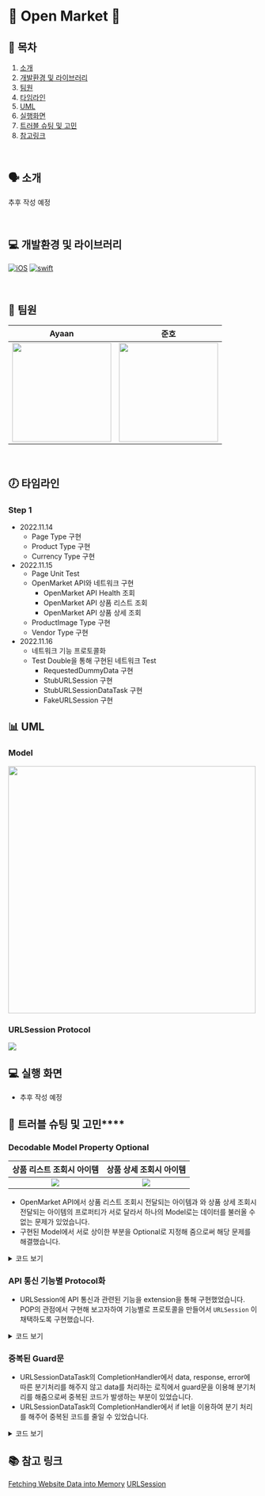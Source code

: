 # 🏪 Open Market 🏪

## 📜 목차
1. [소개](#-소개)
2. [개발환경 및 라이브러리](#-개발환경-및-라이브러리)
3. [팀원](#-팀원)
4. [타임라인](#-타임라인)
5. [UML](#-UML)
6. [실행화면](#-실행-화면)
7. [트러블 슈팅 및 고민](#-트러블-슈팅-및-고민)
8. [참고링크](#-참고-링크)

<br>

## 🗣 소개

추후 작성 예정

<br>

## 💻 개발환경 및 라이브러리
[![iOS](https://img.shields.io/badge/iOS_Deployment_Target-13.2-blue)]()
[![swift](https://img.shields.io/badge/Xcode_Compatible-9.3-orange)]()

<br>

## 🧑 팀원
|Ayaan|준호|
|:---:|:---:|
|<img src= "https://i.imgur.com/Unq1bdd.png" width ="200"/>|<img src = "https://camo.githubusercontent.com/a482a55a5f5456520d73f6c2debdd13375430060d5d1613ca0c733853dedacc0/68747470733a2f2f692e696d6775722e636f6d2f436558554f49642e706e67" width=200 height=200>|

<br>

## 🕖 타임라인

### Step 1

- 2022.11.14
    - Page Type 구현
    - Product Type 구현
    - Currency Type 구현
- 2022.11.15
    - Page Unit Test
    - OpenMarket API와 네트워크 구현
        - OpenMarket API Health 조회
        - OpenMarket API 상품 리스트 조회
        - OpenMarket API 상품 상세 조회
    - ProductImage Type 구현
    - Vendor Type 구현
- 2022.11.16
    - 네트워크 기능 프로토콜화
    - Test Double을 통해 구현된 네트워크 Test
        - RequestedDummyData 구현
        - StubURLSession 구현
        - StubURLSessionDataTask 구현
        - FakeURLSession 구현


## 📊 UML

### Model

<img src="https://i.imgur.com/YSomJuD.jpg" width="500">

### URLSession Protocol

<img src="https://i.imgur.com/oVURD58.jpg">

## 💻 실행 화면

- 추후 작성 예정

## 🎯 트러블 슈팅 및 고민****

### Decodable Model Property Optional
|상품 리스트 조회시 아이템|상품 상세 조회시 아이템|
|:---:|:---:|
|![](https://i.imgur.com/mnpGzkb.png)|![](https://i.imgur.com/GfPoqcb.png)|

- OpenMarket API에서 상품 리스트 조회시 전달되는 아이템과 와 상품 상세 조회시 전달되는 아이템의 프로퍼티가 서로 달라서 하나의 Model로는 데이터를 불러올 수 없는 문제가 있었습니다.
- 구현된 Model에서 서로 상이한 부분을 Optional로 지정해 줌으로써 해당 문제를 해결했습니다.

<details>
<summary>코드 보기</summary>
<div markdown="1">
    
```swift
    struct Product: Decodable {
        let id, vendorID: Int
        let name, thumbnail: String
        let description: String? // 옵셔널 타입
        let currency: Currency
        let price, bargainPrice, discountedPrice: Double
        let stock: Int
        let createdAt, issuedAt: String
        let images: [ProductImage]? // 옵셔널 타입
        let vendor: Vendor? // 옵셔널 타입
```
    
</div>
</details>

### API 통신 기능별 Protocol화
- URLSession에 API 통신과 관련된 기능을 extension을 통해 구현했었습니다. POP의 관점에서 구현해 보고자하여 기능별로 프로토콜을 만들어서 `URLSession` 이 채택하도록 구현했습니다.

<details>
<summary>코드 보기</summary>
<div markdown="1">
    
```swift
    extension URLSession: OpenMarketURLSessionProtocol { }
    extension URLSession: OpenMarketHealthFetchable { }
    extension URLSession: OpenMarketPageFetchable { }
    extension URLSession: OpenMarketProductFetchable { }
```
    
</div>
</details>

### 중복된 Guard문

- URLSessionDataTask의 CompletionHandler에서 data, response, error에 따른 분기처리를 해주지 않고 data를 처리하는 로직에서 guard문을 이용해 분기처리를 해줌으로써 중복된 코드가 발생하는 부분이 있었습니다.
- URLSessionDataTask의 CompletionHandler에서 if let을 이용하여 분기 처리를 해주어 중복된 코드를 줄일 수 있었습니다.

<details>
<summary>코드 보기</summary>
<div markdown="1">
    
```swift=
    // 수정 전
    private func fetchOpenMarketAPIDataTask(query: String,
                                            completion: @escaping (Data?, URLResponse?, Error?) -> Void) -> URLSessionDataTask {
        guard let hostURL = URL(string: "https://openmarket.yagom-academy.kr"),
              let url = URL(string: query, relativeTo: hostURL) else {
            fatalError()
        }
        
        return self.dataTask(with: url) { (data, response, error) in
            guard let data = data, error == nil else {
                completion(nil, response, error)
                return
            }
            completion(data, response, nil)
        }
    }

    func checkHealthTask(completion: @escaping (Bool) -> Void) {
        let query: String = "healthChecker"
        fetchOpenMarketAPIDataTask(query: query) { (_, response, error) in
            // 중복된 코드 발생 구간
            guard error == nil, let httpResponse = response as? HTTPURLResponse,
                  httpResponse.statusCode == 200 else {
                completion(false)
                return
            }
            // 모든 로직에서 해당 코드가 존재.
            completion(true)
        }.resume()
    }

    // 수정 후
    func fetchOpenMarketDataTask(query: String,
                                 completion: @escaping (Data?, Error?) -> Void) -> URLSessionDataTask? {
        guard let hostURL = URL(string: host),
              let url = URL(string: query, relativeTo: hostURL) else {
            return nil
        }
        
        return self.dataTask(with: url) { (data, response, error) in
            if let error = error {
                completion(nil, error)
            } else if (response as? HTTPURLResponse)?.statusCode != 200 {
                completion(nil, OpenMarketError.badStatus)
            } else if let data = data {
                completion(data, nil)
            } else {
                completion(nil, nil)
            }
        }
    }


    func fetchHealth(completion: @escaping (OpenMarketHealth) -> Void) {
        let query: String = "healthChecker"
        
        fetchOpenMarketDataTask(query: query) { (data, error) in
            if let error = error {
                print(error.localizedDescription)
                completion(.bad)
            } else if data != nil {
                completion(.ok)
            } else {
                completion(.bad)
            }
        }?.resume()
    }

```
    
</div>
</details>

## 📚 참고 링크
[Fetching Website Data into Memory](https://developer.apple.com/documentation/foundation/url_loading_system/fetching_website_data_into_memory)
[URLSession](https://developer.apple.com/documentation/foundation/urlsession)
